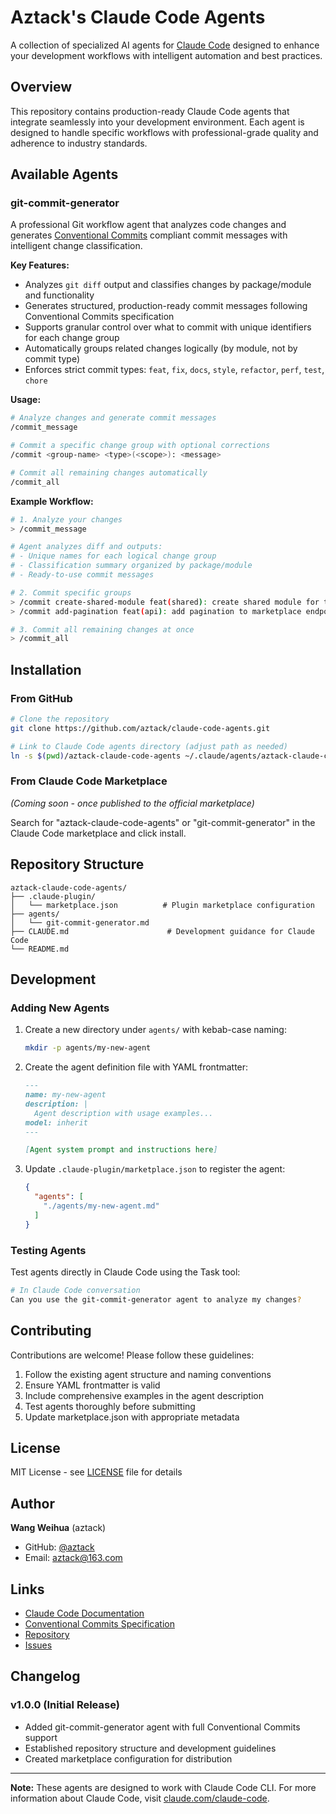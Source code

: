 # Aztack's Claude Code Agents

A collection of specialized AI agents for [Claude Code](https://claude.com/claude-code) designed to enhance your development workflows with intelligent automation and best practices.

## Overview

This repository contains production-ready Claude Code agents that integrate seamlessly into your development environment. Each agent is designed to handle specific workflows with professional-grade quality and adherence to industry standards.

## Available Agents

### git-commit-generator

A professional Git workflow agent that analyzes code changes and generates [Conventional Commits](https://www.conventionalcommits.org/) compliant commit messages with intelligent change classification.

**Key Features:**
- Analyzes `git diff` output and classifies changes by package/module and functionality
- Generates structured, production-ready commit messages following Conventional Commits specification
- Supports granular control over what to commit with unique identifiers for each change group
- Automatically groups related changes logically (by module, not by commit type)
- Enforces strict commit types: `feat`, `fix`, `docs`, `style`, `refactor`, `perf`, `test`, `chore`

**Usage:**

```bash
# Analyze changes and generate commit messages
/commit_message

# Commit a specific change group with optional corrections
/commit <group-name> <type>(<scope>): <message>

# Commit all remaining changes automatically
/commit_all
```

**Example Workflow:**

```bash
# 1. Analyze your changes
> /commit_message

# Agent analyzes diff and outputs:
# - Unique names for each logical change group
# - Classification summary organized by package/module
# - Ready-to-use commit messages

# 2. Commit specific groups
> /commit create-shared-module feat(shared): create shared module for types and utils
> /commit add-pagination feat(api): add pagination to marketplace endpoints

# 3. Commit all remaining changes at once
> /commit_all
```

## Installation

### From GitHub

```bash
# Clone the repository
git clone https://github.com/aztack/claude-code-agents.git

# Link to Claude Code agents directory (adjust path as needed)
ln -s $(pwd)/aztack-claude-code-agents ~/.claude/agents/aztack-claude-code-agents
```

### From Claude Code Marketplace

*(Coming soon - once published to the official marketplace)*

Search for "aztack-claude-code-agents" or "git-commit-generator" in the Claude Code marketplace and click install.

## Repository Structure

```
aztack-claude-code-agents/
├── .claude-plugin/
│   └── marketplace.json          # Plugin marketplace configuration
├── agents/
│   └── git-commit-generator.md
├── CLAUDE.md                      # Development guidance for Claude Code
└── README.md
```

## Development

### Adding New Agents

1. Create a new directory under `agents/` with kebab-case naming:
   ```bash
   mkdir -p agents/my-new-agent
   ```

2. Create the agent definition file with YAML frontmatter:
   ```markdown
   ---
   name: my-new-agent
   description: |
     Agent description with usage examples...
   model: inherit
   ---

   [Agent system prompt and instructions here]
   ```

3. Update `.claude-plugin/marketplace.json` to register the agent:
   ```json
   {
     "agents": [
       "./agents/my-new-agent.md"
     ]
   }
   ```

### Testing Agents

Test agents directly in Claude Code using the Task tool:
```bash
# In Claude Code conversation
Can you use the git-commit-generator agent to analyze my changes?
```

## Contributing

Contributions are welcome! Please follow these guidelines:

1. Follow the existing agent structure and naming conventions
2. Ensure YAML frontmatter is valid
3. Include comprehensive examples in the agent description
4. Test agents thoroughly before submitting
5. Update marketplace.json with appropriate metadata

## License

MIT License - see [LICENSE](LICENSE) file for details

## Author

**Wang Weihua** (aztack)
- GitHub: [@aztack](https://github.com/aztack)
- Email: aztack@163.com

## Links

- [Claude Code Documentation](https://docs.claude.com/en/docs/claude-code)
- [Conventional Commits Specification](https://www.conventionalcommits.org/)
- [Repository](https://github.com/aztack/claude-code-agents)
- [Issues](https://github.com/aztack/claude-code-agents/issues)

## Changelog

### v1.0.0 (Initial Release)

- Added git-commit-generator agent with full Conventional Commits support
- Established repository structure and development guidelines
- Created marketplace configuration for distribution

---

**Note:** These agents are designed to work with Claude Code CLI. For more information about Claude Code, visit [claude.com/claude-code](https://claude.com/claude-code).
